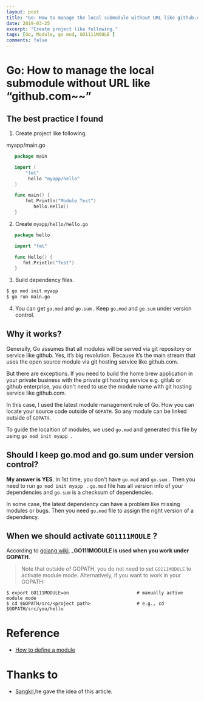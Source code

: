 ```yaml
---
layout: post
title: "Go: How to manage the local submodule without URL like github.com."
date: 2019-03-25
excerpt: "Create project like following."
tags: [Go, Module, go mod, GO1111MOULE ]
comments: false
---
```


Go: How to manage the local submodule without URL like “github.com~~” 
=========

The best practice I found
------

1. Create project like following.

myapp/main.go
``` go
   package main

   import (
       "fmt"
        hello "myapp/hello"
   )

   func main() {
       fmt.Println("Module Test")
          hello.Hello()
   }
```

2. Create ```myapp/hello/hello.go```

``` go
   package hello

   import "fmt"

   func Hello() {
      fmt.Println("Test")
   }
```

3. Build dependency files. 

``` bash
$ go mod init myapp
$ go run main.go
```

4. You can get ```go.mod``` and ```go.sum``` . Keep ```go.mod``` and ```go.sum``` under version control.


Why it works?
------

Generally, Go assumes that all modules will be served via git repository or service like github. Yes, it’s big revolution. Because it’s the main stream that uses the open source module via git hosting service like github.com.

But there are exceptions. If you need to build the home brew application in your private business with the private git hosting service e.g. gitlab or github enterprise, you don't need to use the module name with git hosting service like github.com.

In this case, I used the latest module management rule of Go. How you can locate your source code outside of ```GOPATH```. So any module can be linked outside of ```GOPATH```.

To guide the localtion of modules, we used ```go.mod``` and generated this file by using ```go mod init myapp ```. 


## Should I keep go.mod and go.sum under version control? 

**My answer is YES**. In 1st time, you don't have ```go.mod``` and ```go.sum``` . Then you need to run ```go mod init myapp ``` . ```go.mod``` file has all version info of your dependencies and `go.sum` is a checksum of dependencies. 

In some case, the latest dependency can have a problem like missing modules or bugs.  Then you need ```go.mod``` file to assign the right version of a dependency. 



When we should activate `GO1111MOULE` ?
------

According to  [golang wiki](https://github.com/golang/go/wiki/Modules), ___GO111MODULE is used when you work under GOPATH__.  

> Note that outside of GOPATH, you do not need to set `GO111MODULE` to activate module mode. Alternatively, if you want to work in your GOPATH:

```
$ export GO111MODULE=on                         # manually active module mode
$ cd $GOPATH/src/<project path>                 # e.g., cd $GOPATH/src/you/hello
```

# Reference

- [How to define a module](https://github.com/golang/go/wiki/Modules#how-to-use-modules)

# Thanks to
* [Sangkil](https://www.linkedin.com/in/상길-박-b6ab145a/),he gave the idea of this article. 
